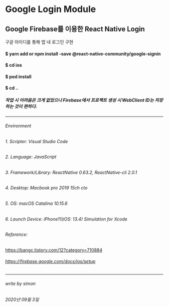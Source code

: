 Google Login Module
===================


Google Firebase를 이용한 React Native Login
-----------------------------------------


구글 아이디를 통해 앱 내 로그인 구현

#### $ yarn add or npm install -save @react-native-community/google-signin
#### $ cd ios 
#### $ pod install 
#### $ cd ..

##### 작업 시 어려움은 크게 없었으나 Firebase에서 프로젝트 생성 시 WebClient ID는 저장하는 것이 편하다. 


-------------------------------------------------


###### Environment

###### 1. Scripter: Visual Studio Code
###### 2. Language: JavaScript
###### 3. Framework/Library: ReactNative 0.63.2, ReactNative-cli 2.0.1
###### 4. Desktop: Macbook pro 2019 15ch cto
###### 5. OS: macOS Catalina 10.15.6
###### 6. Launch Device: iPhone11(iOS: 13.4) Simulation for Xcode

###### Reference: 
 <https://bangc.tistory.com/12?category=710884>
 ###### <https://firebase.google.com/docs/ios/setup>


---------------------------------------------------

###### write by simon

###### 2020년 09월 3일

